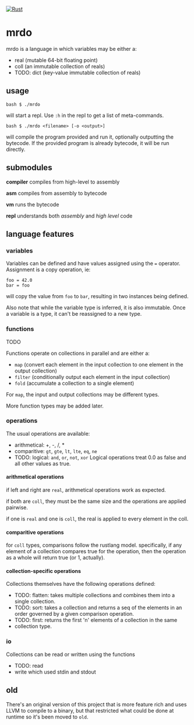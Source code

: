 [![Rust](https://github.com/dominichamon/mrdo/workflows/Rust/badge.svg)](https://github.com/dominichamon/mrdo/actions?query=workflow%3ARust)
# mrdo
mrdo is a language in which variables may be either a:
* real (mutable 64-bit floating point)
* coll (an immutable collection of reals)
* TODO: dict (key-value immutable collection of reals)

## usage
```bash $ ./mrdo ```

will start a repl. Use `:h` in the repl to get a list of meta-commands.

```bash $ ./mrdo <filename> [-o <output>] ```

will compile the program provided and run it, optionally outputting the
bytecode. If the provided program is already bytecode, it will be run
directly.

## submodules
**compiler** compiles from high-level to assembly

**asm** compiles from assembly to bytecode

**vm** runs the bytecode

**repl** understands both _assembly_ and _high level_ code

## language features

### variables
Variables can be defined and have values assigned using the `=` operator.
Assignment is a copy operation, ie:

```
foo = 42.0
bar = foo
```

will copy the value from `foo` to `bar`, resulting in two instances being
defined.

Also note that while the variable type is inferred, it is also immutable.
Once a variable is a type, it can't be reassigned to a new type.

### functions
TODO

Functions operate on collections in parallel and are either a:
* `map` (convert each element in the input collection to one element in the
output collection)
* `filter` (conditionally output each element in the input collection)
* `fold` (accumulate a collection to a single element)

For `map`, the input and output collections may be different types.

More function types may be added later.

### operations
The usual operations are available:

* arithmetical: +, -, /, *
* comparitive: `gt`, `gte`, `lt`, `lte`, `eq`, `ne`
* TODO: logical: `and`, `or`, `not`, `xor`
Logical operations treat 0.0 as false and all other values as true.

#### arithmetical operations
if left and right are `real`, arithmetical operations work as expected.

if both are `coll`, they must be the same size and the operations are applied
pairwise.

if one is `real` and one is `coll`, the real is applied to every element in
the coll.

#### comparitive operations
for `coll` types, comparisons follow the rustlang model. specifically, if any
element of a collection compares true for the operation, then the operation
as a whole will return true (or 1, actually).

#### collection-specific operations
Collections themselves have the following operations defined:
* TODO: flatten: takes multiple collections and combines them into a single
collection.
* TODO: sort: takes a collection and returns a seq of the elements in an order
governed by a given comparison operation.
* TODO: first: returns the first 'n' elements of a collection in the same
* collection
type.

### io
Collections can be read or written using the functions
* TODO: read
* write
which used stdin and stdout

old
--
There's an original version of this project that is more feature rich and
uses LLVM to compile to a binary, but that restricted what could be done at
runtime so it's been moved to `old`.
